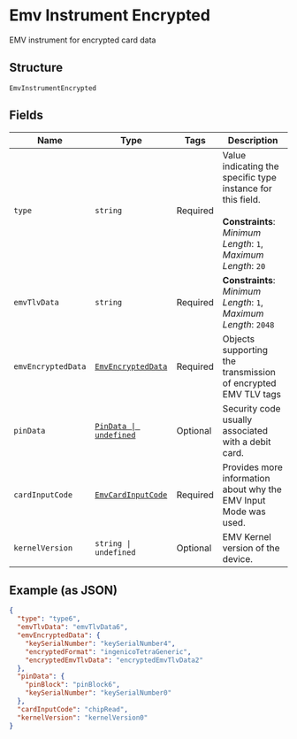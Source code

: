 
# Emv Instrument Encrypted

EMV instrument for encrypted card data

## Structure

`EmvInstrumentEncrypted`

## Fields

| Name | Type | Tags | Description |
|  --- | --- | --- | --- |
| `type` | `string` | Required | Value indicating the specific type instance for this field.<br><br>**Constraints**: *Minimum Length*: `1`, *Maximum Length*: `20` |
| `emvTlvData` | `string` | Required | **Constraints**: *Minimum Length*: `1`, *Maximum Length*: `2048` |
| `emvEncryptedData` | [`EmvEncryptedData`](../../doc/models/emv-encrypted-data.md) | Required | Objects supporting the transmission of encrypted EMV TLV tags |
| `pinData` | [`PinData \| undefined`](../../doc/models/pin-data.md) | Optional | Security code usually associated with a debit card. |
| `cardInputCode` | [`EmvCardInputCode`](../../doc/models/emv-card-input-code.md) | Required | Provides more information about why the EMV Input Mode was used. |
| `kernelVersion` | `string \| undefined` | Optional | EMV Kernel version of the device. |

## Example (as JSON)

```json
{
  "type": "type6",
  "emvTlvData": "emvTlvData6",
  "emvEncryptedData": {
    "keySerialNumber": "keySerialNumber4",
    "encryptedFormat": "ingenicoTetraGeneric",
    "encryptedEmvTlvData": "encryptedEmvTlvData2"
  },
  "pinData": {
    "pinBlock": "pinBlock6",
    "keySerialNumber": "keySerialNumber0"
  },
  "cardInputCode": "chipRead",
  "kernelVersion": "kernelVersion0"
}
```

